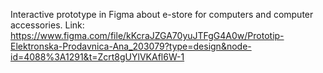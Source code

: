Interactive prototype in Figma about e-store for computers and
computer accessories.
Link:
https://www.figma.com/file/kKcraJZGA70yuJTFgG4A0w/Prototip-Elektronska-Prodavnica-Ana_203079?type=design&node-id=4088%3A1291&t=Zcrt8gUYlVKAfl6W-1
